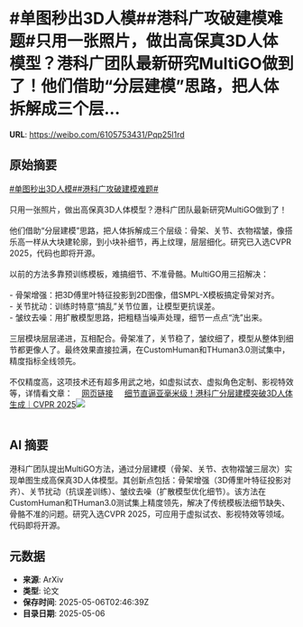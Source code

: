 # #单图秒出3D人模##港科广攻破建模难题#只用一张照片，做出高保真3D人体模型？港科广团队最新研究MultiGO做到了！他们借助“分层建模”思路，把人体拆解成三个层...

**URL**: https://weibo.com/6105753431/Pqp25l1rd

## 原始摘要

<a href="https://m.weibo.cn/search?containerid=231522type%3D1%26t%3D10%26q%3D%23%E5%8D%95%E5%9B%BE%E7%A7%92%E5%87%BA3D%E4%BA%BA%E6%A8%A1%23&amp;extparam=%23%E5%8D%95%E5%9B%BE%E7%A7%92%E5%87%BA3D%E4%BA%BA%E6%A8%A1%23" data-hide=""><span class="surl-text">#单图秒出3D人模#</span></a><a href="https://m.weibo.cn/search?containerid=231522type%3D1%26t%3D10%26q%3D%23%E6%B8%AF%E7%A7%91%E5%B9%BF%E6%94%BB%E7%A0%B4%E5%BB%BA%E6%A8%A1%E9%9A%BE%E9%A2%98%23&amp;extparam=%23%E6%B8%AF%E7%A7%91%E5%B9%BF%E6%94%BB%E7%A0%B4%E5%BB%BA%E6%A8%A1%E9%9A%BE%E9%A2%98%23" data-hide=""><span class="surl-text">#港科广攻破建模难题#</span></a><br><br>只用一张照片，做出高保真3D人体模型？港科广团队最新研究MultiGO做到了！<br><br>他们借助“分层建模”思路，把人体拆解成三个层级：骨架、关节、衣物褶皱，像搭乐高一样从大块建轮廓，到小块补细节，再上纹理，层层细化。研究已入选CVPR 2025，代码也即将开源。<br><br>以前的方法多靠预训练模板，难搞细节、不准骨骼。MultiGO用三招解决：<br><br>- 骨架增强：把3D傅里叶特征投影到2D图像，借SMPL-X模板搞定骨架对齐。<br>- 关节扰动：训练时特意“搞乱”关节位置，让模型更抗误差。<br>- 皱纹去噪：用扩散模型思路，把粗糙当噪声处理，细节一点点“洗”出来。<br><br>三层模块层层递进，互相配合。骨架准了，关节稳了，皱纹细了，模型从整体到细节都更像人了。最终效果直接拉满，在CustomHuman和THuman3.0测试集中，精度指标全线领先。<br><br>不仅精度高，这项技术还有超多用武之地，如虚拟试衣、虚拟角色定制、影视特效等，详情看文章：<a href="https://weibo.cn/sinaurl?u=https%3A%2F%2Fmp.weixin.qq.com%2Fs%2FYBfP4Mr1byrM2JtRbI5gZg" data-hide=""><span class="url-icon"><img style="width: 1rem;height: 1rem" src="https://h5.sinaimg.cn/upload/2015/09/25/3/timeline_card_small_web_default.png" referrerpolicy="no-referrer"></span><span class="surl-text">网页链接</span></a> <a href="https://weibo.com/ttarticle/p/show?id=2309405162927576711228" data-hide=""><span class="url-icon"><img style="width: 1rem;height: 1rem" src="https://h5.sinaimg.cn/upload/2015/09/25/3/timeline_card_small_article_default.png" referrerpolicy="no-referrer"></span><span class="surl-text">细节直逼亚毫米级！港科广分层建模突破3D人体生成｜CVPR 2025</span></a><img style="" src="https://tvax2.sinaimg.cn/large/006Fd7o3gy1i14j5dp8wlj30bk06idgc.jpg" referrerpolicy="no-referrer"><br><br>

## AI 摘要

港科广团队提出MultiGO方法，通过分层建模（骨架、关节、衣物褶皱三层次）实现单图生成高保真3D人体模型。其创新点包括：骨架增强（3D傅里叶特征投影对齐）、关节扰动（抗误差训练）、皱纹去噪（扩散模型优化细节）。该方法在CustomHuman和THuman3.0测试集上精度领先，解决了传统模板法细节缺失、骨骼不准的问题。研究入选CVPR 2025，可应用于虚拟试衣、影视特效等领域。代码即将开源。

## 元数据

- **来源**: ArXiv
- **类型**: 论文
- **保存时间**: 2025-05-06T02:46:39Z
- **目录日期**: 2025-05-06
